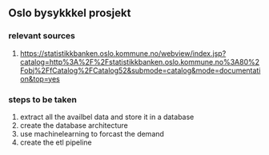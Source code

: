## Oslo bysykkkel prosjekt 

### relevant sources
1. https://statistikkbanken.oslo.kommune.no/webview/index.jsp?catalog=http%3A%2F%2Fstatistikkbanken.oslo.kommune.no%3A80%2Fobj%2FfCatalog%2FCatalog52&submode=catalog&mode=documentation&top=yes



### steps to be taken
1. extract all the availbel data and store it in a database
2. create the database architecture 
3. use machinelearning to forcast the demand
4. create the etl pipeline